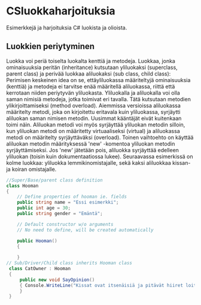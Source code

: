# CSluokkaharjoituksia 
Esimerkkejä ja harjoituksia C# luokista ja olioista. 

## Luokkien periytyminen
Luokka voi periä toiselta luokalta kenttiä ja metodeja. Luokkaa, jonka ominaisuuksia peritän (inheritance) kutsutaan yliluokaksi (superclass, parent class) ja perivää luokkaa aliluokaksi (sub class, child class): Perimisen keskeinen idea on se, ettäyliluokassa määriteltyjä ominaisuuksia (kenttiä) ja metodeja ei tarvitse enää määritellä aliluokassa, riittä että kerrotaan niiden periytyvän yliluokasta.  Yliluokalla ja aliluokalla voi olla saman nimisiä metodeja, jotka toimivat eri tavalla. Tätä kutsutaan metodien ylikirjoittamiseksi (method overload). Aiemmissa versioissa aliluokassa määritelty metodi, joka on kirjoitettu eritavala kuin yliluokassa, syrjäytti aliluokan saman nimisen metodin. Uusimmat kääntäjät eivät kuitenkaan toimi näin. Aliluokan metodi voi myös syrjäyttää yliluokan metodin silloin, kun yliluokan metodi on määritetty virtuaaliseksi (virtual) ja aliluokassa metodi on määritelty syrjäyttäväksi (overload). Toinen vaihtoehto on käyttää aliluokan metodin määrityksessä 'new' -komentoa yliluokan metodin syrjäyttämiseksi. Jos 'new' jätetään pois, aliluokka syrjäyttää edelleen yliluokan (toisin kuin dokumentaatiossa lukee). Seuraavassa esimerkissä on kolme luokkaa: yliluokka lemmikinomistajalle, sekä kaksi aliluokkaa kissan- ja koiran omistajalle. 

```csharp
//Super/Base/parent class definition
class Hooman
{
    // Define properties of hooman ie. fields
    public string name = "Essi esimerkki";
    public int age = 30;
    public string gender = "Emäntä";

    // Default constructor w/o arguments
    // No need to define, will be created automatically 

    public Hooman()
    { 
        
    }
// Sub/Driver/Child class inherits Hooman class
 class CatOwner : Hooman
 {
     public new void SayOpinion()
     { Console.WriteLine("Kissat ovat itsenäisiä ja pitävät hiiret loitolla.");
     }
 }
```


